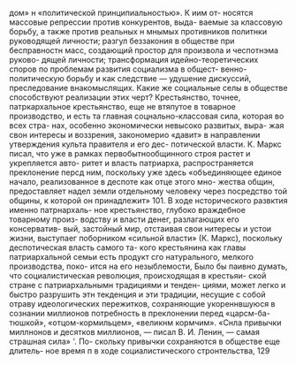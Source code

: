 дом» н «политической принципиальностью». К иим от-
носятся массовые репрессии против конкурентов, выда-
ваемые за классовую борьбу, а также против реальных
н мнымых противников политнки руководящей личности;
разгул беззакония в обществе при бесправностн масс,
создающий простор для произвола и чеспотнэма руково-
дящей личности; трансформация идейно-теоретических
споров по проблемам развития социализма в общест-
венно-политическую борьбу и как следствие — удушение
дискуссий, преследование внакомыслящих.
Какие же социальные селы в обществе способствуют
реализации этих черт?
Крестьянство, точнее, патркархальное крестьянство,
еще не втяпутое в товарное производство, и есть та
главная соцнально-классовая сила, которая во всех стра-
нах, особенно экономически невысоко развитых, выра-
жая свон интересы и воззрения, закономерио «давит» в
направлении утверждения культа правителя и его дес-
потической власти. К. Маркс писал, что уже в рамках
первобытнообщинного строя растет и укрепляется авто-
ритет и власть патриарха, распространяется преклонение
персд ним, поскольку уже здесь «объединяющее единое
начало, реализованное в деспоте как отце этого мно-
жества общин, предоставляет надел земли отдельному
человеку через посредство той общины, к которой он
принадлежит» 101.
В ходе нсторического развктия именно патрнархаль-
ное крестьянство, глубоко враждебное товарному произ-
водству и власти денег, разлагающих его консерватив-
вый, застойный мир, отстаивая свои нитересы и устои
жизни, выступаег поборником «сильной власти»
(К. Маркс), поскольку деспотическая власть самого та-
кого крестьянина как главы патриархальной семьи есть
продукт сго натурального, мелкого производства, поко-
ится на его незыблемости, Было бы паивно думать, что
социалистическая революция, происходящая в крестьяи-
ской стране с патриархальнымн традициями и тенден-
циями, может легко и быстро разрушить этн текденция
и эти традиции, несущие с собой отраву идеологических
пережитков, сохраняющие укореннвшуюся в сознании
миллионов потребность в преклонении перед «царсм-ба-
тюшкой», «отцом-кормильцем», «великнм кормчим».
«Снла привычки миллнонов и десятков миллионов, —
писал В. И. Ленин, — самая страшная сила» '. По-
скольку привычки сохраняются в обществе еще длитель-
ное время п в ходе социалистического стронтельства,
129
